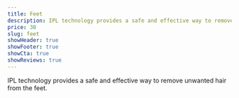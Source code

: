 ```yaml
---
title: Feet
description: IPL technology provides a safe and effective way to remove unwanted hair from the feet.
price: 30
slug: feet
showHeader: true
showFooter: true
showCta: true
showReviews: true
---
```


IPL technology provides a safe and effective way to remove unwanted hair from the feet.
